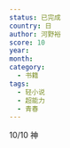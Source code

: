 ```yaml
---
status: 已完成
country: 日
author: 河野裕
score: 10
year:
month:
category:
  - 书籍
tags:
  - 轻小说
  - 超能力
  - 青春
---
```

10/10 神

